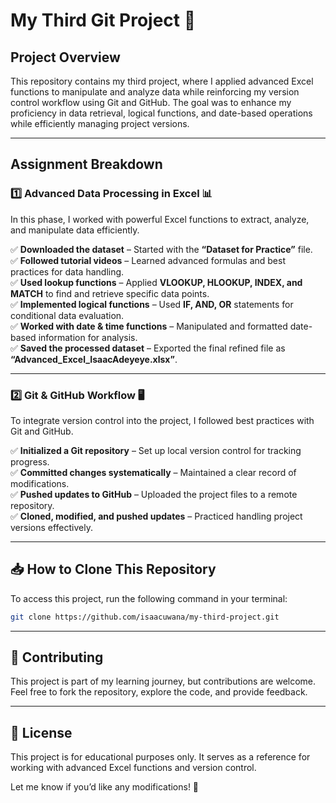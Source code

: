 # **My Third Git Project 🚀**  

## **Project Overview**  
This repository contains my third project, where I applied advanced Excel functions to manipulate and analyze data while reinforcing my version control workflow using Git and GitHub. The goal was to enhance my proficiency in data retrieval, logical functions, and date-based operations while efficiently managing project versions.  

---

## **Assignment Breakdown**  

### **1️⃣ Advanced Data Processing in Excel 📊**  
In this phase, I worked with powerful Excel functions to extract, analyze, and manipulate data efficiently.  

✅ **Downloaded the dataset** – Started with the **“Dataset for Practice”** file.  
✅ **Followed tutorial videos** – Learned advanced formulas and best practices for data handling.  
✅ **Used lookup functions** – Applied **VLOOKUP, HLOOKUP, INDEX, and MATCH** to find and retrieve specific data points.  
✅ **Implemented logical functions** – Used **IF, AND, OR** statements for conditional data evaluation.  
✅ **Worked with date & time functions** – Manipulated and formatted date-based information for analysis.  
✅ **Saved the processed dataset** – Exported the final refined file as **“Advanced_Excel_IsaacAdeyeye.xlsx”**.  

---

### **2️⃣ Git & GitHub Workflow 🖥️**  
To integrate version control into the project, I followed best practices with Git and GitHub.  

✅ **Initialized a Git repository** – Set up local version control for tracking progress.  
✅ **Committed changes systematically** – Maintained a clear record of modifications.  
✅ **Pushed updates to GitHub** – Uploaded the project files to a remote repository.  
✅ **Cloned, modified, and pushed updates** – Practiced handling project versions effectively.  

---

## **📥 How to Clone This Repository**  
To access this project, run the following command in your terminal:  

```bash
git clone https://github.com/isaacuwana/my-third-project.git
```  

---

## **🤝 Contributing**  
This project is part of my learning journey, but contributions are welcome. Feel free to fork the repository, explore the code, and provide feedback.  

---

## **📜 License**  
This project is for educational purposes only. It serves as a reference for working with advanced Excel functions and version control.  

Let me know if you’d like any modifications! 🚀
